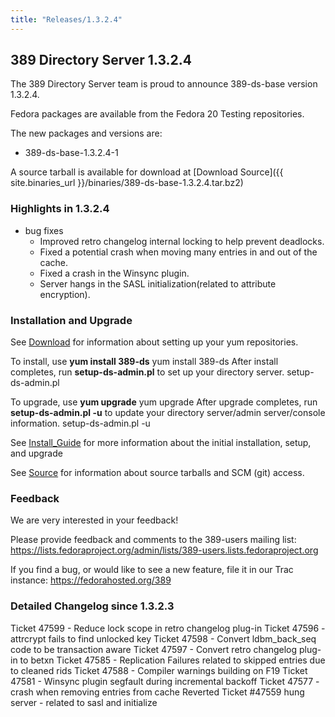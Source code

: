 ```yaml
---
title: "Releases/1.3.2.4"
---
```

389 Directory Server 1.3.2.4
----------------------------

The 389 Directory Server team is proud to announce 389-ds-base version 1.3.2.4.

Fedora packages are available from the Fedora 20 Testing repositories.

The new packages and versions are:

-   389-ds-base-1.3.2.4-1

A source tarball is available for download at [Download Source]({{ site.binaries_url }}/binaries/389-ds-base-1.3.2.4.tar.bz2)

### Highlights in 1.3.2.4

-   bug fixes
    -   Improved retro changelog internal locking to help prevent deadlocks.
    -   Fixed a potential crash when moving many entries in and out of the cache.
    -   Fixed a crash in the Winsync plugin.
    -   Server hangs in the SASL initialization(related to attribute encryption).

### Installation and Upgrade

See [Download](../download.html) for information about setting up your yum repositories.

To install, use **yum install 389-ds** yum install 389-ds After install completes, run **setup-ds-admin.pl** to set up your directory server. setup-ds-admin.pl

To upgrade, use **yum upgrade** yum upgrade After upgrade completes, run **setup-ds-admin.pl -u** to update your directory server/admin server/console information. setup-ds-admin.pl -u

See [Install\_Guide](../legacy/install-guide.html) for more information about the initial installation, setup, and upgrade

See [Source](../development/source.html) for information about source tarballs and SCM (git) access.

### Feedback

We are very interested in your feedback!

Please provide feedback and comments to the 389-users mailing list: <https://lists.fedoraproject.org/admin/lists/389-users.lists.fedoraproject.org>

If you find a bug, or would like to see a new feature, file it in our Trac instance: <https://fedorahosted.org/389>

### Detailed Changelog since 1.3.2.3

Ticket 47599 - Reduce lock scope in retro changelog plug-in 
Ticket 47596 - attrcrypt fails to find unlocked key 
Ticket 47598 - Convert ldbm\_back\_seq code to be transaction aware 
Ticket 47597 - Convert retro changelog plug-in to betxn 
Ticket 47585 - Replication Failures related to skipped entries due to cleaned rids 
Ticket 47588 - Compiler warnings building on F19 
Ticket 47581 - Winsync plugin segfault during incremental backoff 
Ticket 47577 - crash when removing entries from cache Reverted 
Ticket \#47559 hung server - related to sasl and initialize

